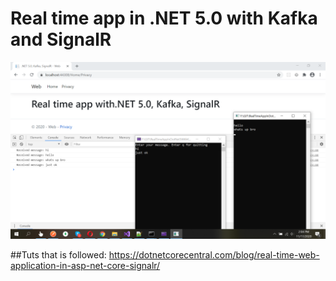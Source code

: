 # Real time app in .NET 5.0 with Kafka and SignalR
![](https://github.com/Khairultaher/RealTimeAppInDotNet5WithKafkaAndSignalR/blob/main/Web/wwwroot/image_2020-11-17_141154.png)

##Tuts that is followed:
https://dotnetcorecentral.com/blog/real-time-web-application-in-asp-net-core-signalr/

